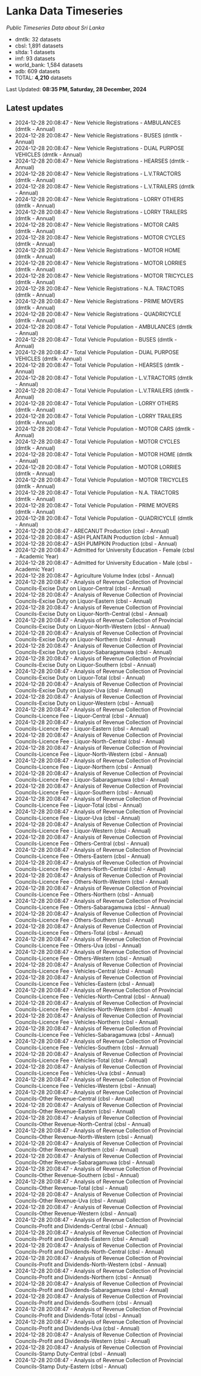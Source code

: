 # Lanka Data Timeseries
*Public Timeseries Data about Sri Lanka*

* dmtlk: 32 datasets
* cbsl: 1,891 datasets
* sltda: 1 datasets
* imf: 93 datasets
* world_bank: 1,584 datasets
* adb: 609 datasets
* TOTAL: **4,210** datasets

Last Updated: **08:35 PM, Saturday, 28 December, 2024**

## Latest updates

* 2024-12-28 20:08:47 - New Vehicle Registrations - AMBULANCES (dmtlk - Annual)
* 2024-12-28 20:08:47 - New Vehicle Registrations - BUSES (dmtlk - Annual)
* 2024-12-28 20:08:47 - New Vehicle Registrations - DUAL PURPOSE VEHICLES (dmtlk - Annual)
* 2024-12-28 20:08:47 - New Vehicle Registrations - HEARSES (dmtlk - Annual)
* 2024-12-28 20:08:47 - New Vehicle Registrations - L.V.TRACTORS (dmtlk - Annual)
* 2024-12-28 20:08:47 - New Vehicle Registrations - L.V.TRAILERS (dmtlk - Annual)
* 2024-12-28 20:08:47 - New Vehicle Registrations - LORRY OTHERS (dmtlk - Annual)
* 2024-12-28 20:08:47 - New Vehicle Registrations - LORRY TRAILERS (dmtlk - Annual)
* 2024-12-28 20:08:47 - New Vehicle Registrations - MOTOR CARS (dmtlk - Annual)
* 2024-12-28 20:08:47 - New Vehicle Registrations - MOTOR CYCLES (dmtlk - Annual)
* 2024-12-28 20:08:47 - New Vehicle Registrations - MOTOR HOME (dmtlk - Annual)
* 2024-12-28 20:08:47 - New Vehicle Registrations - MOTOR LORRIES (dmtlk - Annual)
* 2024-12-28 20:08:47 - New Vehicle Registrations - MOTOR TRICYCLES (dmtlk - Annual)
* 2024-12-28 20:08:47 - New Vehicle Registrations - N.A. TRACTORS (dmtlk - Annual)
* 2024-12-28 20:08:47 - New Vehicle Registrations - PRIME MOVERS (dmtlk - Annual)
* 2024-12-28 20:08:47 - New Vehicle Registrations - QUADRICYCLE (dmtlk - Annual)
* 2024-12-28 20:08:47 - Total Vehicle Population - AMBULANCES (dmtlk - Annual)
* 2024-12-28 20:08:47 - Total Vehicle Population - BUSES (dmtlk - Annual)
* 2024-12-28 20:08:47 - Total Vehicle Population - DUAL PURPOSE VEHICLES (dmtlk - Annual)
* 2024-12-28 20:08:47 - Total Vehicle Population - HEARSES (dmtlk - Annual)
* 2024-12-28 20:08:47 - Total Vehicle Population - L.V.TRACTORS (dmtlk - Annual)
* 2024-12-28 20:08:47 - Total Vehicle Population - L.V.TRAILERS (dmtlk - Annual)
* 2024-12-28 20:08:47 - Total Vehicle Population - LORRY OTHERS (dmtlk - Annual)
* 2024-12-28 20:08:47 - Total Vehicle Population - LORRY TRAILERS (dmtlk - Annual)
* 2024-12-28 20:08:47 - Total Vehicle Population - MOTOR CARS (dmtlk - Annual)
* 2024-12-28 20:08:47 - Total Vehicle Population - MOTOR CYCLES (dmtlk - Annual)
* 2024-12-28 20:08:47 - Total Vehicle Population - MOTOR HOME (dmtlk - Annual)
* 2024-12-28 20:08:47 - Total Vehicle Population - MOTOR LORRIES (dmtlk - Annual)
* 2024-12-28 20:08:47 - Total Vehicle Population - MOTOR TRICYCLES (dmtlk - Annual)
* 2024-12-28 20:08:47 - Total Vehicle Population - N.A. TRACTORS (dmtlk - Annual)
* 2024-12-28 20:08:47 - Total Vehicle Population - PRIME MOVERS (dmtlk - Annual)
* 2024-12-28 20:08:47 - Total Vehicle Population - QUADRICYCLE (dmtlk - Annual)
* 2024-12-28 20:08:47 - ARECANUT Production (cbsl - Annual)
* 2024-12-28 20:08:47 - ASH PLANTAIN Production (cbsl - Annual)
* 2024-12-28 20:08:47 - ASH PUMPKIN Production (cbsl - Annual)
* 2024-12-28 20:08:47 - Admitted for University Education - Female (cbsl - Academic Year)
* 2024-12-28 20:08:47 - Admitted for University Education - Male (cbsl - Academic Year)
* 2024-12-28 20:08:47 - Agriculture Volume Index (cbsl - Annual)
* 2024-12-28 20:08:47 - Analysis of Revenue Collection of Provincial Councils-Excise Duty on Liquor-Central (cbsl - Annual)
* 2024-12-28 20:08:47 - Analysis of Revenue Collection of Provincial Councils-Excise Duty on Liquor-Eastern (cbsl - Annual)
* 2024-12-28 20:08:47 - Analysis of Revenue Collection of Provincial Councils-Excise Duty on Liquor-North-Central (cbsl - Annual)
* 2024-12-28 20:08:47 - Analysis of Revenue Collection of Provincial Councils-Excise Duty on Liquor-North-Western (cbsl - Annual)
* 2024-12-28 20:08:47 - Analysis of Revenue Collection of Provincial Councils-Excise Duty on Liquor-Northern (cbsl - Annual)
* 2024-12-28 20:08:47 - Analysis of Revenue Collection of Provincial Councils-Excise Duty on Liquor-Sabaragamuwa (cbsl - Annual)
* 2024-12-28 20:08:47 - Analysis of Revenue Collection of Provincial Councils-Excise Duty on Liquor-Southern (cbsl - Annual)
* 2024-12-28 20:08:47 - Analysis of Revenue Collection of Provincial Councils-Excise Duty on Liquor-Total (cbsl - Annual)
* 2024-12-28 20:08:47 - Analysis of Revenue Collection of Provincial Councils-Excise Duty on Liquor-Uva (cbsl - Annual)
* 2024-12-28 20:08:47 - Analysis of Revenue Collection of Provincial Councils-Excise Duty on Liquor-Western (cbsl - Annual)
* 2024-12-28 20:08:47 - Analysis of Revenue Collection of Provincial Councils-Licence Fee - Liquor-Central (cbsl - Annual)
* 2024-12-28 20:08:47 - Analysis of Revenue Collection of Provincial Councils-Licence Fee - Liquor-Eastern (cbsl - Annual)
* 2024-12-28 20:08:47 - Analysis of Revenue Collection of Provincial Councils-Licence Fee - Liquor-North-Central (cbsl - Annual)
* 2024-12-28 20:08:47 - Analysis of Revenue Collection of Provincial Councils-Licence Fee - Liquor-North-Western (cbsl - Annual)
* 2024-12-28 20:08:47 - Analysis of Revenue Collection of Provincial Councils-Licence Fee - Liquor-Northern (cbsl - Annual)
* 2024-12-28 20:08:47 - Analysis of Revenue Collection of Provincial Councils-Licence Fee - Liquor-Sabaragamuwa (cbsl - Annual)
* 2024-12-28 20:08:47 - Analysis of Revenue Collection of Provincial Councils-Licence Fee - Liquor-Southern (cbsl - Annual)
* 2024-12-28 20:08:47 - Analysis of Revenue Collection of Provincial Councils-Licence Fee - Liquor-Total (cbsl - Annual)
* 2024-12-28 20:08:47 - Analysis of Revenue Collection of Provincial Councils-Licence Fee - Liquor-Uva (cbsl - Annual)
* 2024-12-28 20:08:47 - Analysis of Revenue Collection of Provincial Councils-Licence Fee - Liquor-Western (cbsl - Annual)
* 2024-12-28 20:08:47 - Analysis of Revenue Collection of Provincial Councils-Licence Fee - Others-Central (cbsl - Annual)
* 2024-12-28 20:08:47 - Analysis of Revenue Collection of Provincial Councils-Licence Fee - Others-Eastern (cbsl - Annual)
* 2024-12-28 20:08:47 - Analysis of Revenue Collection of Provincial Councils-Licence Fee - Others-North-Central (cbsl - Annual)
* 2024-12-28 20:08:47 - Analysis of Revenue Collection of Provincial Councils-Licence Fee - Others-North-Western (cbsl - Annual)
* 2024-12-28 20:08:47 - Analysis of Revenue Collection of Provincial Councils-Licence Fee - Others-Northern (cbsl - Annual)
* 2024-12-28 20:08:47 - Analysis of Revenue Collection of Provincial Councils-Licence Fee - Others-Sabaragamuwa (cbsl - Annual)
* 2024-12-28 20:08:47 - Analysis of Revenue Collection of Provincial Councils-Licence Fee - Others-Southern (cbsl - Annual)
* 2024-12-28 20:08:47 - Analysis of Revenue Collection of Provincial Councils-Licence Fee - Others-Total (cbsl - Annual)
* 2024-12-28 20:08:47 - Analysis of Revenue Collection of Provincial Councils-Licence Fee - Others-Uva (cbsl - Annual)
* 2024-12-28 20:08:47 - Analysis of Revenue Collection of Provincial Councils-Licence Fee - Others-Western (cbsl - Annual)
* 2024-12-28 20:08:47 - Analysis of Revenue Collection of Provincial Councils-Licence Fee - Vehicles-Central (cbsl - Annual)
* 2024-12-28 20:08:47 - Analysis of Revenue Collection of Provincial Councils-Licence Fee - Vehicles-Eastern (cbsl - Annual)
* 2024-12-28 20:08:47 - Analysis of Revenue Collection of Provincial Councils-Licence Fee - Vehicles-North-Central (cbsl - Annual)
* 2024-12-28 20:08:47 - Analysis of Revenue Collection of Provincial Councils-Licence Fee - Vehicles-North-Western (cbsl - Annual)
* 2024-12-28 20:08:47 - Analysis of Revenue Collection of Provincial Councils-Licence Fee - Vehicles-Northern (cbsl - Annual)
* 2024-12-28 20:08:47 - Analysis of Revenue Collection of Provincial Councils-Licence Fee - Vehicles-Sabaragamuwa (cbsl - Annual)
* 2024-12-28 20:08:47 - Analysis of Revenue Collection of Provincial Councils-Licence Fee - Vehicles-Southern (cbsl - Annual)
* 2024-12-28 20:08:47 - Analysis of Revenue Collection of Provincial Councils-Licence Fee - Vehicles-Total (cbsl - Annual)
* 2024-12-28 20:08:47 - Analysis of Revenue Collection of Provincial Councils-Licence Fee - Vehicles-Uva (cbsl - Annual)
* 2024-12-28 20:08:47 - Analysis of Revenue Collection of Provincial Councils-Licence Fee - Vehicles-Western (cbsl - Annual)
* 2024-12-28 20:08:47 - Analysis of Revenue Collection of Provincial Councils-Other Revenue-Central (cbsl - Annual)
* 2024-12-28 20:08:47 - Analysis of Revenue Collection of Provincial Councils-Other Revenue-Eastern (cbsl - Annual)
* 2024-12-28 20:08:47 - Analysis of Revenue Collection of Provincial Councils-Other Revenue-North-Central (cbsl - Annual)
* 2024-12-28 20:08:47 - Analysis of Revenue Collection of Provincial Councils-Other Revenue-North-Western (cbsl - Annual)
* 2024-12-28 20:08:47 - Analysis of Revenue Collection of Provincial Councils-Other Revenue-Northern (cbsl - Annual)
* 2024-12-28 20:08:47 - Analysis of Revenue Collection of Provincial Councils-Other Revenue-Sabaragamuwa (cbsl - Annual)
* 2024-12-28 20:08:47 - Analysis of Revenue Collection of Provincial Councils-Other Revenue-Southern (cbsl - Annual)
* 2024-12-28 20:08:47 - Analysis of Revenue Collection of Provincial Councils-Other Revenue-Total (cbsl - Annual)
* 2024-12-28 20:08:47 - Analysis of Revenue Collection of Provincial Councils-Other Revenue-Uva (cbsl - Annual)
* 2024-12-28 20:08:47 - Analysis of Revenue Collection of Provincial Councils-Other Revenue-Western (cbsl - Annual)
* 2024-12-28 20:08:47 - Analysis of Revenue Collection of Provincial Councils-Profit and Dividends-Central (cbsl - Annual)
* 2024-12-28 20:08:47 - Analysis of Revenue Collection of Provincial Councils-Profit and Dividends-Eastern (cbsl - Annual)
* 2024-12-28 20:08:47 - Analysis of Revenue Collection of Provincial Councils-Profit and Dividends-North-Central (cbsl - Annual)
* 2024-12-28 20:08:47 - Analysis of Revenue Collection of Provincial Councils-Profit and Dividends-North-Western (cbsl - Annual)
* 2024-12-28 20:08:47 - Analysis of Revenue Collection of Provincial Councils-Profit and Dividends-Northern (cbsl - Annual)
* 2024-12-28 20:08:47 - Analysis of Revenue Collection of Provincial Councils-Profit and Dividends-Sabaragamuwa (cbsl - Annual)
* 2024-12-28 20:08:47 - Analysis of Revenue Collection of Provincial Councils-Profit and Dividends-Southern (cbsl - Annual)
* 2024-12-28 20:08:47 - Analysis of Revenue Collection of Provincial Councils-Profit and Dividends-Total (cbsl - Annual)
* 2024-12-28 20:08:47 - Analysis of Revenue Collection of Provincial Councils-Profit and Dividends-Uva (cbsl - Annual)
* 2024-12-28 20:08:47 - Analysis of Revenue Collection of Provincial Councils-Profit and Dividends-Western (cbsl - Annual)
* 2024-12-28 20:08:47 - Analysis of Revenue Collection of Provincial Councils-Stamp Duty-Central (cbsl - Annual)
* 2024-12-28 20:08:47 - Analysis of Revenue Collection of Provincial Councils-Stamp Duty-Eastern (cbsl - Annual)